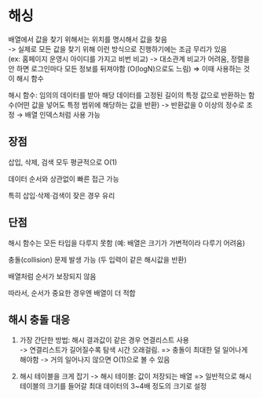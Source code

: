 # 해싱

배열에서 값을 찾기 위해서는 위치를 명시해서 값을 찾음  
-> 실제로 모든 값을 찾기 위해 이런 방식으로 진행하기에는 조금 무리가 있음  
(ex: 홈페이지 운영시 아이디를 가지고 비번 비교)
-> 대소관계 비교가 어려움, 정렬을 안 하면 로그인마다 모든 정보를 뒤져야함 (O(logN)으로도 느림)
=> 이때 사용하는 것이 해시 함수

해시 함수: 임의의 데이터를 받아 해당 데이터를 고정된 길이의 특정 값으로 반환하는 함수(어떤 값을 넣어도 특정 범위에 해당하는 값을 반환)
-> 반환값을 0 이상의 정수로 조정 → 배열 인덱스처럼 사용 가능

## 장점

삽입, 삭제, 검색 모두 평균적으로 O(1)

데이터 순서와 상관없이 빠른 접근 가능

특히 삽입·삭제·검색이 잦은 경우 유리

## 단점

해시 함수는 모든 타입을 다루지 못함 (예: 배열은 크기가 가변적이라 다루기 어려움)

충돌(collision) 문제 발생 가능 (두 입력이 같은 해시값을 반환)

배열처럼 순서가 보장되지 않음

따라서, 순서가 중요한 경우엔 배열이 더 적합

## 해시 충돌 대응

1. 가장 간단한 방법: 해시 결과값이 같은 경우 연결리스트 사용  
-> 연결리스트가 길어질수록 탐색 시간 오래걸림.
=> 충돌이 최대한 덜 일어나게 해야함 -> 거의 일어나지 않으면 O(1)으로 볼 수 있음

2. 해시 테이블을 크게 잡기
-> 해시 테이블: 값이 저장되는 배열
=> 일반적으로 해시 테이블의 크기를 들어갈 최대 데이터의 3~4배 정도의 크기로 설정